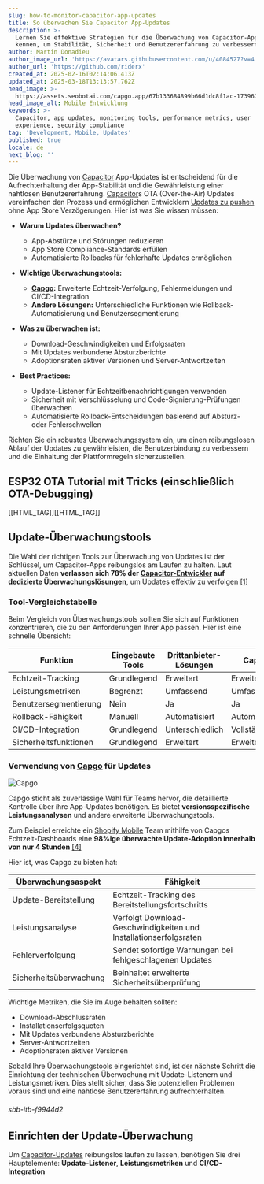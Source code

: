 ```yaml
---
slug: how-to-monitor-capacitor-app-updates
title: So überwachen Sie Capacitor App-Updates
description: >-
  Lernen Sie effektive Strategien für die Überwachung von Capacitor-App-Updates
  kennen, um Stabilität, Sicherheit und Benutzererfahrung zu verbessern.
author: Martin Donadieu
author_image_url: 'https://avatars.githubusercontent.com/u/4084527?v=4'
author_url: 'https://github.com/riderx'
created_at: 2025-02-16T02:14:06.413Z
updated_at: 2025-03-18T13:13:57.762Z
head_image: >-
  https://assets.seobotai.com/capgo.app/67b133684899b66d1dc8f1ac-1739672065689.jpg
head_image_alt: Mobile Entwicklung
keywords: >-
  Capacitor, app updates, monitoring tools, performance metrics, user
  experience, security compliance
tag: 'Development, Mobile, Updates'
published: true
locale: de
next_blog: ''
---
```


Die Überwachung von [Capacitor](https://capacitorjscom/) App-Updates ist entscheidend für die Aufrechterhaltung der App-Stabilität und die Gewährleistung einer nahtlosen Benutzererfahrung. [Capacitor](https://capacitorjscom/)s OTA (Over-the-Air) Updates vereinfachen den Prozess und ermöglichen Entwicklern [Updates zu pushen](https://capgo.app/docs/plugin/cloud-mode/hybrid-update) ohne App Store Verzögerungen. Hier ist was Sie wissen müssen:

-   **Warum Updates überwachen?**
    
    -   App-Abstürze und Störungen reduzieren
    -   App Store Compliance-Standards erfüllen
    -   Automatisierte Rollbacks für fehlerhafte Updates ermöglichen
-   **Wichtige Überwachungstools:**
    
    -   **[Capgo](https://capgo.app/):** Erweiterte Echtzeit-Verfolgung, Fehlermeldungen und CI/CD-Integration
    -   **Andere Lösungen:** Unterschiedliche Funktionen wie Rollback-Automatisierung und Benutzersegmentierung
-   **Was zu überwachen ist:**
    
    -   Download-Geschwindigkeiten und Erfolgsraten
    -   Mit Updates verbundene Absturzberichte
    -   Adoptionsraten aktiver Versionen und Server-Antwortzeiten
-   **Best Practices:**
    
    -   Update-Listener für Echtzeitbenachrichtigungen verwenden
    -   Sicherheit mit Verschlüsselung und Code-Signierung-Prüfungen überwachen
    -   Automatisierte Rollback-Entscheidungen basierend auf Absturz- oder Fehlerschwellen

Richten Sie ein robustes Überwachungssystem ein, um einen reibungslosen Ablauf der Updates zu gewährleisten, die Benutzerbindung zu verbessern und die Einhaltung der Plattformregeln sicherzustellen.

## ESP32 OTA Tutorial mit Tricks (einschließlich OTA-Debugging)

[[HTML_TAG]][[HTML_TAG]]

## Update-Überwachungstools

Die Wahl der richtigen Tools zur Überwachung von Updates ist der Schlüssel, um Capacitor-Apps reibungslos am Laufen zu halten. Laut aktuellen Daten **verlassen sich 78% der [Capacitor-Entwickler](https://capgo.app/blog/capacitor-comprehensive-guide/) auf dedizierte Überwachungslösungen**, um Updates effektiv zu verfolgen [\[1\]](https://ionicio/blog/capacitor-live-updates-sdk-is-now-ga)

### Tool-Vergleichstabelle

Beim Vergleich von Überwachungstools sollten Sie sich auf Funktionen konzentrieren, die zu den Anforderungen Ihrer App passen. Hier ist eine schnelle Übersicht:

| Funktion | Eingebaute Tools | Drittanbieter-Lösungen | Capgo |
| --- | --- | --- | --- |
| Echtzeit-Tracking | Grundlegend | Erweitert | Erweitert |
| Leistungsmetriken | Begrenzt | Umfassend | Umfassend |
| Benutzersegmentierung | Nein | Ja | Ja |
| Rollback-Fähigkeit | Manuell | Automatisiert | Automatisiert |
| CI/CD-Integration | Grundlegend | Unterschiedlich | Vollständig |
| Sicherheitsfunktionen | Grundlegend | Erweitert | Erweitert |

### Verwendung von [Capgo](https://capgo.app/) für Updates

![Capgo](https://mars-imagesimgixnet/seobot/screenshots/capgo.app-26aea05b7e2e737b790a9becb40f7bc5-2025-02-16jpg?auto=compress)

Capgo sticht als zuverlässige Wahl für Teams hervor, die detaillierte Kontrolle über ihre App-Updates benötigen. Es bietet **versionsspezifische Leistungsanalysen** und andere erweiterte Überwachungstools.

Zum Beispiel erreichte ein [Shopify Mobile](https://wwwshopifycom/mobile) Team mithilfe von Capgos Echtzeit-Dashboards eine **98%ige überwachte Update-Adoption innerhalb von nur 4 Stunden** [\[4\]](https://appstudyraidcom/en/read/11146/345615/using-tools-for-performance-monitoring)

Hier ist, was Capgo zu bieten hat:

| Überwachungsaspekt | Fähigkeit |
| --- | --- |
| Update-Bereitstellung | Echtzeit-Tracking des Bereitstellungsfortschritts |
| Leistungsanalyse | Verfolgt Download-Geschwindigkeiten und Installationserfolgsraten |
| Fehlerverfolgung | Sendet sofortige Warnungen bei fehlgeschlagenen Updates |
| Sicherheitsüberwachung | Beinhaltet erweiterte Sicherheitsüberprüfung |

Wichtige Metriken, die Sie im Auge behalten sollten:

-   Download-Abschlussraten
-   Installationserfolgsquoten
-   Mit Updates verbundene Absturzberichte
-   Server-Antwortzeiten
-   Adoptionsraten aktiver Versionen

Sobald Ihre Überwachungstools eingerichtet sind, ist der nächste Schritt die Einrichtung der technischen Überwachung mit Update-Listenern und Leistungsmetriken. Dies stellt sicher, dass Sie potenziellen Problemen voraus sind und eine nahtlose Benutzererfahrung aufrechterhalten.

###### sbb-itb-f9944d2

## Einrichten der Update-Überwachung

Um [Capacitor-Updates](https://capgo.app/plugins/capacitor-updater/) reibungslos laufen zu lassen, benötigen Sie drei Hauptelemente: **Update-Listener**, **Leistungsmetriken** und **CI/CD-Integration**